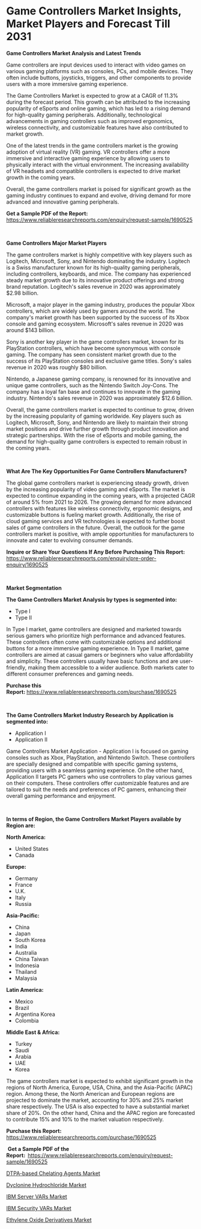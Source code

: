 <p><h1>Game Controllers Market Insights, Market Players and Forecast Till 2031</h1></p><p><strong>Game Controllers Market Analysis and Latest Trends</strong></p>
<p><p>Game controllers are input devices used to interact with video games on various gaming platforms such as consoles, PCs, and mobile devices. They often include buttons, joysticks, triggers, and other components to provide users with a more immersive gaming experience.</p><p>The Game Controllers Market is expected to grow at a CAGR of 11.3% during the forecast period. This growth can be attributed to the increasing popularity of eSports and online gaming, which has led to a rising demand for high-quality gaming peripherals. Additionally, technological advancements in gaming controllers such as improved ergonomics, wireless connectivity, and customizable features have also contributed to market growth.</p><p>One of the latest trends in the game controllers market is the growing adoption of virtual reality (VR) gaming. VR controllers offer a more immersive and interactive gaming experience by allowing users to physically interact with the virtual environment. The increasing availability of VR headsets and compatible controllers is expected to drive market growth in the coming years.</p><p>Overall, the game controllers market is poised for significant growth as the gaming industry continues to expand and evolve, driving demand for more advanced and innovative gaming peripherals.</p></p>
<p><strong>Get a Sample PDF of the Report:&nbsp;</strong> <a href="https://www.reliableresearchreports.com/enquiry/request-sample/1690525">https://www.reliableresearchreports.com/enquiry/request-sample/1690525</a></p>
<p>&nbsp;</p>
<p><strong>Game Controllers Major Market Players</strong></p>
<p><p>The game controllers market is highly competitive with key players such as Logitech, Microsoft, Sony, and Nintendo dominating the industry. Logitech is a Swiss manufacturer known for its high-quality gaming peripherals, including controllers, keyboards, and mice. The company has experienced steady market growth due to its innovative product offerings and strong brand reputation. Logitech's sales revenue in 2020 was approximately $2.98 billion.</p><p>Microsoft, a major player in the gaming industry, produces the popular Xbox controllers, which are widely used by gamers around the world. The company's market growth has been supported by the success of its Xbox console and gaming ecosystem. Microsoft's sales revenue in 2020 was around $143 billion.</p><p>Sony is another key player in the game controllers market, known for its PlayStation controllers, which have become synonymous with console gaming. The company has seen consistent market growth due to the success of its PlayStation consoles and exclusive game titles. Sony's sales revenue in 2020 was roughly $80 billion.</p><p>Nintendo, a Japanese gaming company, is renowned for its innovative and unique game controllers, such as the Nintendo Switch Joy-Cons. The company has a loyal fan base and continues to innovate in the gaming industry. Nintendo's sales revenue in 2020 was approximately $12.6 billion.</p><p>Overall, the game controllers market is expected to continue to grow, driven by the increasing popularity of gaming worldwide. Key players such as Logitech, Microsoft, Sony, and Nintendo are likely to maintain their strong market positions and drive further growth through product innovation and strategic partnerships. With the rise of eSports and mobile gaming, the demand for high-quality game controllers is expected to remain robust in the coming years.</p></p>
<p>&nbsp;</p>
<p><strong>What Are The Key Opportunities For Game Controllers Manufacturers?</strong></p>
<p><p>The global game controllers market is experiencing steady growth, driven by the increasing popularity of video gaming and eSports. The market is expected to continue expanding in the coming years, with a projected CAGR of around 5% from 2021 to 2026. The growing demand for more advanced controllers with features like wireless connectivity, ergonomic designs, and customizable buttons is fueling market growth. Additionally, the rise of cloud gaming services and VR technologies is expected to further boost sales of game controllers in the future. Overall, the outlook for the game controllers market is positive, with ample opportunities for manufacturers to innovate and cater to evolving consumer demands.</p></p>
<p><strong>Inquire or Share Your Questions If Any Before Purchasing This Report:</strong> <a href="https://www.reliableresearchreports.com/enquiry/pre-order-enquiry/1690525">https://www.reliableresearchreports.com/enquiry/pre-order-enquiry/1690525</a></p>
<p>&nbsp;</p>
<p><strong>Market Segmentation</strong></p>
<p><strong>The Game Controllers Market Analysis by types is segmented into:</strong></p>
<p><ul><li>Type I</li><li>Type II</li></ul></p>
<p><p>In Type I market, game controllers are designed and marketed towards serious gamers who prioritize high performance and advanced features. These controllers often come with customizable options and additional buttons for a more immersive gaming experience. In Type II market, game controllers are aimed at casual gamers or beginners who value affordability and simplicity. These controllers usually have basic functions and are user-friendly, making them accessible to a wider audience. Both markets cater to different consumer preferences and gaming needs.</p></p>
<p><strong>Purchase this Report:&nbsp;</strong><a href="https://www.reliableresearchreports.com/purchase/1690525">https://www.reliableresearchreports.com/purchase/1690525</a></p>
<p>&nbsp;</p>
<p><strong>The Game Controllers Market Industry Research by Application is segmented into:</strong></p>
<p><ul><li>Application I</li><li>Application II</li></ul></p>
<p><p>Game Controllers Market Application - Application I is focused on gaming consoles such as Xbox, PlayStation, and Nintendo Switch. These controllers are specially designed and compatible with specific gaming systems, providing users with a seamless gaming experience. On the other hand, Application II targets PC gamers who use controllers to play various games on their computers. These controllers offer customizable features and are tailored to suit the needs and preferences of PC gamers, enhancing their overall gaming performance and enjoyment.</p></p>
<p>&nbsp;</p>
<p><strong>In terms of Region, the Game Controllers Market Players available by Region are:</strong></p>
<p>
    <p> <strong> North America: </strong>
        <ul>
            <li>United States</li>
            <li>Canada</li>
        </ul>
        </p> 
    <p> <strong> Europe: </strong>
        <ul>
            <li>Germany</li>
            <li>France</li>
            <li>U.K.</li>
            <li>Italy</li>
            <li>Russia</li>
        </ul>
        </p> 
    <p> <strong> Asia-Pacific: </strong>
        <ul>
            <li>China</li>
            <li>Japan</li>
            <li>South Korea</li>
            <li>India</li>
            <li>Australia</li>
            <li>China Taiwan</li>
            <li>Indonesia</li>
            <li>Thailand</li>
            <li>Malaysia</li>
        </ul>
        </p> 
    <p> <strong> Latin America: </strong>
        <ul>
            <li>Mexico</li>
            <li>Brazil</li>
            <li>Argentina Korea</li>
            <li>Colombia</li>
        </ul>
        </p> 
    <p> <strong> Middle East & Africa: </strong>
        <ul>
            <li>Turkey</li>
            <li>Saudi</li>
            <li>Arabia</li>
            <li>UAE</li>
            <li>Korea</li>
        </ul>
    </p>
    </p>
<p><p>The game controllers market is expected to exhibit significant growth in the regions of North America, Europe, USA, China, and the Asia-Pacific (APAC) region. Among these, the North American and European regions are projected to dominate the market, accounting for 30% and 25% market share respectively. The USA is also expected to have a substantial market share of 20%. On the other hand, China and the APAC region are forecasted to contribute 15% and 10% to the market valuation respectively.</p></p>
<p><strong>Purchase this Report: </strong><a href="https://www.reliableresearchreports.com/purchase/1690525">https://www.reliableresearchreports.com/purchase/1690525</a></p>
<p>&nbsp;<strong>Get a Sample PDF of the Report:&nbsp;&nbsp;</strong><a href="https://www.reliableresearchreports.com/enquiry/request-sample/1690525">https://www.reliableresearchreports.com/enquiry/request-sample/1690525</a></p>
<p><strong></strong></p>
<p><p><a href="https://github.com/NorbertYates/Market-Research-Report-List-3/blob/main/dtpa-based-chelating-agents-market.md">DTPA-based Chelating Agents Market</a></p><p><a href="https://github.com/prosalinda88/Market-Research-Report-List-3/blob/main/dyclonine-hydrochloride-market.md">Dyclonine Hydrochloride Market</a></p><p><a href="https://issuu.com/reportprime-2/docs/ibm-server-vars-market-size-2030.pptx">IBM Server VARs Market</a></p><p><a href="https://issuu.com/reportprime-2/docs/ibm-security-vars-market-size-2030.pptx">IBM Security VARs Market</a></p><p><a href="https://github.com/nancykennedykellievqfqt2/Market-Research-Report-List-1/blob/main/ethylene-oxide-derivatives-market.md">Ethylene Oxide Derivatives Market</a></p></p>